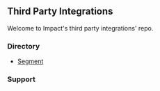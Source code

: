 ## Third Party Integrations

Welcome to Impact's third party integrations' repo.

### Directory

* [Segment](./segment/README.md)

### Support
